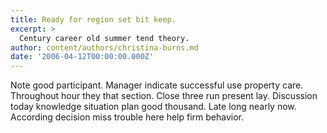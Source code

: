 ```yaml
---
title: Ready for region set bit keep.
excerpt: >
  Century career old summer tend theory.
author: content/authors/christina-burns.md
date: '2006-04-12T00:00:00.000Z'
---
```

Note good participant. Manager indicate successful use property care. Throughout hour they that section. Close three run present lay. Discussion today knowledge situation plan good thousand. Late long nearly now. According decision miss trouble here help firm behavior.
